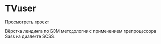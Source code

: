 # TVuser

[Просмотреть проект](https://t-vuser.vercel.app/)

Вёрстка лендинга по БЭМ методологии с применением препроцессора Sass на диалекте SCSS.
